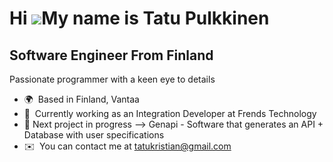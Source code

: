 Hi ![](https://user-images.githubusercontent.com/18350557/176309783-0785949b-9127-417c-8b55-ab5a4333674e.gif)My name is Tatu Pulkkinen
======================================================================================================================================

Software Engineer From Finland
-----------------------------------------

Passionate programmer with a keen eye to details
*   🌍  Based in Finland, Vantaa
*   🧠  Currently working as an Integration Developer at Frends Technology
*   🎁  Next project in progress --> Genapi - Software that generates an API + Database with user specifications
*   ✉️  You can contact me at [tatukristian@gmail.com](mailto:tatukristian@gmail.com)
